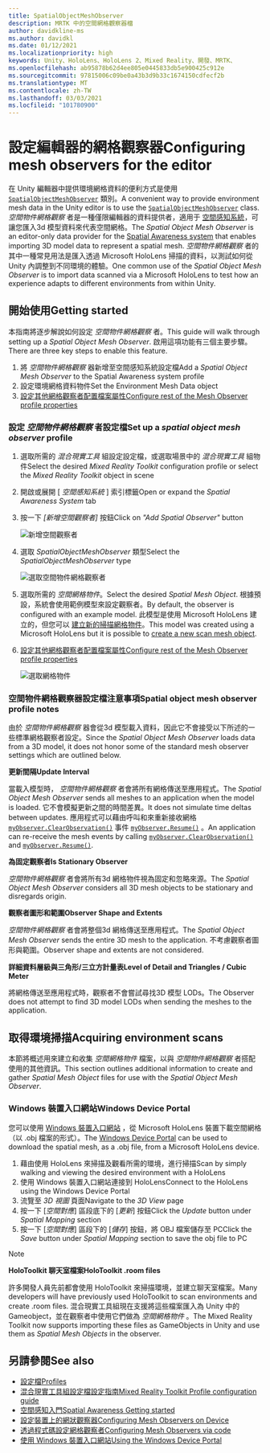 ```yaml
---
title: SpatialObjectMeshObserver
description: MRTK 中的空間網格觀察器檔
author: davidkline-ms
ms.author: davidkl
ms.date: 01/12/2021
ms.localizationpriority: high
keywords: Unity、HoloLens、HoloLens 2、Mixed Reality、開發、MRTK、
ms.openlocfilehash: ab95878b62d4ee805e0445833db5e900425c912e
ms.sourcegitcommit: 97815006c09be0a43b3d9b33c1674150cdfecf2b
ms.translationtype: MT
ms.contentlocale: zh-TW
ms.lasthandoff: 03/03/2021
ms.locfileid: "101780900"
---
```

# <a name="configuring-mesh-observers-for-the-editor"></a><span data-ttu-id="c6994-104">設定編輯器的網格觀察器</span><span class="sxs-lookup"><span data-stu-id="c6994-104">Configuring mesh observers for the editor</span></span>

<span data-ttu-id="c6994-105">在 Unity 編輯器中提供環境網格資料的便利方式是使用 [`SpatialObjectMeshObserver`](xref:Microsoft.MixedReality.Toolkit.SpatialObjectMeshObserver.SpatialObjectMeshObserver) 類別。</span><span class="sxs-lookup"><span data-stu-id="c6994-105">A convenient way to provide environment mesh data in the Unity editor is to use the [`SpatialObjectMeshObserver`](xref:Microsoft.MixedReality.Toolkit.SpatialObjectMeshObserver.SpatialObjectMeshObserver) class.</span></span> <span data-ttu-id="c6994-106">*空間物件網格觀察* 者是一種僅限編輯器的資料提供者，適用于 [空間感知系統](SpatialAwarenessGettingStarted.md)，可讓您匯入3d 模型資料來代表空間網格。</span><span class="sxs-lookup"><span data-stu-id="c6994-106">The *Spatial Object Mesh Observer* is an editor-only data provider for the [Spatial Awareness system](SpatialAwarenessGettingStarted.md) that enables importing 3D model data to represent a spatial mesh.</span></span> <span data-ttu-id="c6994-107">*空間物件網格觀察* 者的其中一種常見用法是匯入透過 Microsoft HoloLens 掃描的資料，以測試如何從 Unity 內調整到不同環境的體驗。</span><span class="sxs-lookup"><span data-stu-id="c6994-107">One common use of the *Spatial Object Mesh Observer* is to import data scanned via a Microsoft HoloLens to test how an experience adapts to different environments from within Unity.</span></span>

## <a name="getting-started"></a><span data-ttu-id="c6994-108">開始使用</span><span class="sxs-lookup"><span data-stu-id="c6994-108">Getting started</span></span>

<span data-ttu-id="c6994-109">本指南將逐步解說如何設定 *空間物件網格觀察* 者。</span><span class="sxs-lookup"><span data-stu-id="c6994-109">This guide will walk through setting up a *Spatial Object Mesh Observer*.</span></span> <span data-ttu-id="c6994-110">啟用這項功能有三個主要步驟。</span><span class="sxs-lookup"><span data-stu-id="c6994-110">There are three key steps to enable this feature.</span></span>

1. <span data-ttu-id="c6994-111">將 *空間物件網格觀察* 器新增至空間感知系統設定檔</span><span class="sxs-lookup"><span data-stu-id="c6994-111">Add a *Spatial Object Mesh Observer* to the Spatial Awareness system profile</span></span>
1. <span data-ttu-id="c6994-112">設定環境網格資料物件</span><span class="sxs-lookup"><span data-stu-id="c6994-112">Set the Environment Mesh Data object</span></span>
1. [<span data-ttu-id="c6994-113">設定其他網格觀察者配置檔案屬性</span><span class="sxs-lookup"><span data-stu-id="c6994-113">Configure rest of the Mesh Observer profile properties</span></span>](ConfiguringSpatialAwarenessMeshObserver.md)

### <a name="set-up-a-spatial-object-mesh-observer-profile"></a><span data-ttu-id="c6994-114">設定 *空間物件網格觀察* 者設定檔</span><span class="sxs-lookup"><span data-stu-id="c6994-114">Set up a *spatial object mesh observer* profile</span></span>

1. <span data-ttu-id="c6994-115">選取所需的 *混合現實工具* 組設定設定檔，或選取場景中的 *混合現實工具* 組物件</span><span class="sxs-lookup"><span data-stu-id="c6994-115">Select the desired *Mixed Reality Toolkit* configuration profile or select the *Mixed Reality Toolkit* object in scene</span></span>
1. <span data-ttu-id="c6994-116">開啟或展開 [ *空間感知系統* ] 索引標籤</span><span class="sxs-lookup"><span data-stu-id="c6994-116">Open or expand the *Spatial Awareness System* tab</span></span>
1. <span data-ttu-id="c6994-117">按一下 *[新增空間觀察者]* 按鈕</span><span class="sxs-lookup"><span data-stu-id="c6994-117">Click on *"Add Spatial Observer"* button</span></span>

    ![新增空間觀察者](../images/spatial-awareness/AddObserver.png)

1. <span data-ttu-id="c6994-119">選取 *SpatialObjectMeshObserver* 類型</span><span class="sxs-lookup"><span data-stu-id="c6994-119">Select the *SpatialObjectMeshObserver* type</span></span>

    ![選取空間物件網格觀察者](../images/spatial-awareness/SelectObjectObserver.png)

1. <span data-ttu-id="c6994-121">選取所需的 *空間網格物件*。</span><span class="sxs-lookup"><span data-stu-id="c6994-121">Select the desired *Spatial Mesh Object*.</span></span> <span data-ttu-id="c6994-122">根據預設，系統會使用範例模型來設定觀察者。</span><span class="sxs-lookup"><span data-stu-id="c6994-122">By default, the observer is configured with an example model.</span></span> <span data-ttu-id="c6994-123">此模型是使用 Microsoft HoloLens 建立的，但您可以 [建立新的掃描網格物件](#acquiring-environment-scans)。</span><span class="sxs-lookup"><span data-stu-id="c6994-123">This model was created using a Microsoft HoloLens but it is possible to [create a new scan mesh object](#acquiring-environment-scans).</span></span>
1. [<span data-ttu-id="c6994-124">設定其他網格觀察者配置檔案屬性</span><span class="sxs-lookup"><span data-stu-id="c6994-124">Configure rest of the Mesh Observer profile properties</span></span>](ConfiguringSpatialAwarenessMeshObserver.md)

    ![選取網格物件](../images/spatial-awareness/ObjectObserverProfile.png)

### <a name="spatial-object-mesh-observer-profile-notes"></a><span data-ttu-id="c6994-126">空間物件網格觀察器設定檔注意事項</span><span class="sxs-lookup"><span data-stu-id="c6994-126">Spatial object mesh observer profile notes</span></span>

<span data-ttu-id="c6994-127">由於 *空間物件網格觀察* 器會從3d 模型載入資料，因此它不會接受以下所述的一些標準網格觀察者設定。</span><span class="sxs-lookup"><span data-stu-id="c6994-127">Since the *Spatial Object Mesh Observer* loads data from a 3D model, it does not honor some of the standard mesh observer settings which are outlined below.</span></span>

<span data-ttu-id="c6994-128">**更新間隔**</span><span class="sxs-lookup"><span data-stu-id="c6994-128">**Update Interval**</span></span>

<span data-ttu-id="c6994-129">當載入模型時，  *空間物件網格觀察* 者會將所有網格傳送至應用程式。</span><span class="sxs-lookup"><span data-stu-id="c6994-129">The  *Spatial Object Mesh Observer* sends all meshes to an application when the model is loaded.</span></span> <span data-ttu-id="c6994-130">它不會模擬更新之間的時間差異。</span><span class="sxs-lookup"><span data-stu-id="c6994-130">It does not simulate time deltas between updates.</span></span> <span data-ttu-id="c6994-131">應用程式可以藉由呼叫和來重新接收網格 [`myObserver.ClearObservation()`](xref:Microsoft.MixedReality.Toolkit.SpatialAwareness.IMixedRealitySpatialAwarenessObserver.ClearObservations) 事件 [`myObserver.Resume()`](xref:Microsoft.MixedReality.Toolkit.SpatialAwareness.IMixedRealitySpatialAwarenessObserver.Resume) 。</span><span class="sxs-lookup"><span data-stu-id="c6994-131">An application can re-receive the mesh events by calling [`myObserver.ClearObservation()`](xref:Microsoft.MixedReality.Toolkit.SpatialAwareness.IMixedRealitySpatialAwarenessObserver.ClearObservations) and [`myObserver.Resume()`](xref:Microsoft.MixedReality.Toolkit.SpatialAwareness.IMixedRealitySpatialAwarenessObserver.Resume).</span></span>

<span data-ttu-id="c6994-132">**為固定觀察者**</span><span class="sxs-lookup"><span data-stu-id="c6994-132">**Is Stationary Observer**</span></span>

<span data-ttu-id="c6994-133">*空間物件網格觀察* 者會將所有3d 網格物件視為固定和忽略來源。</span><span class="sxs-lookup"><span data-stu-id="c6994-133">The *Spatial Object Mesh Observer* considers all 3D mesh objects to be stationary and disregards origin.</span></span>

<span data-ttu-id="c6994-134">**觀察者圖形和範圍**</span><span class="sxs-lookup"><span data-stu-id="c6994-134">**Observer Shape and Extents**</span></span>

<span data-ttu-id="c6994-135">*空間物件網格觀察* 者會將整個3d 網格傳送至應用程式。</span><span class="sxs-lookup"><span data-stu-id="c6994-135">The  *Spatial Object Mesh Observer* sends the entire 3D mesh to the application.</span></span> <span data-ttu-id="c6994-136">不考慮觀察者圖形與範圍。</span><span class="sxs-lookup"><span data-stu-id="c6994-136">Observer shape and extents are not considered.</span></span>

<span data-ttu-id="c6994-137">**詳細資料層級與三角形/三立方計量表**</span><span class="sxs-lookup"><span data-stu-id="c6994-137">**Level of Detail and Triangles / Cubic Meter**</span></span>

<span data-ttu-id="c6994-138">將網格傳送至應用程式時，觀察者不會嘗試尋找3D 模型 LODs。</span><span class="sxs-lookup"><span data-stu-id="c6994-138">The Observer does not attempt to find 3D model LODs when sending the meshes to the application.</span></span>

## <a name="acquiring-environment-scans"></a><span data-ttu-id="c6994-139">取得環境掃描</span><span class="sxs-lookup"><span data-stu-id="c6994-139">Acquiring environment scans</span></span>

<span data-ttu-id="c6994-140">本節將概述用來建立和收集 *空間網格物件* 檔案，以與 *空間物件網格觀察* 者搭配使用的其他資訊。</span><span class="sxs-lookup"><span data-stu-id="c6994-140">This section outlines additional information to create and gather *Spatial Mesh Object* files for use with the *Spatial Object Mesh Observer*.</span></span>

### <a name="windows-device-portal"></a><span data-ttu-id="c6994-141">Windows 裝置入口網站</span><span class="sxs-lookup"><span data-stu-id="c6994-141">Windows Device Portal</span></span>

<span data-ttu-id="c6994-142">您可以使用 [Windows 裝置入口網站](https://docs.microsoft.com/windows/mixed-reality/using-the-windows-device-portal) ，從 Microsoft HoloLens 裝置下載空間網格（以 .obj 檔案的形式）。</span><span class="sxs-lookup"><span data-stu-id="c6994-142">The [Windows Device Portal](https://docs.microsoft.com/windows/mixed-reality/using-the-windows-device-portal) can be used to download the spatial mesh, as a .obj file, from a Microsoft HoloLens device.</span></span>

1. <span data-ttu-id="c6994-143">藉由使用 HoloLens 來掃描及觀看所需的環境，進行掃描</span><span class="sxs-lookup"><span data-stu-id="c6994-143">Scan by simply walking and viewing the desired environment with a HoloLens</span></span>
1. <span data-ttu-id="c6994-144">使用 Windows 裝置入口網站連接到 HoloLens</span><span class="sxs-lookup"><span data-stu-id="c6994-144">Connect to the HoloLens using the Windows Device Portal</span></span>
1. <span data-ttu-id="c6994-145">流覽至 *3D 視圖* 頁面</span><span class="sxs-lookup"><span data-stu-id="c6994-145">Navigate to the *3D View* page</span></span>
1. <span data-ttu-id="c6994-146">按一下 [*空間對應*] 區段底下的 [*更新*] 按鈕</span><span class="sxs-lookup"><span data-stu-id="c6994-146">Click the *Update* button under *Spatial Mapping* section</span></span>
1. <span data-ttu-id="c6994-147">按一下 [*空間對應*] 區段下的 [*儲存*] 按鈕，將 OBJ 檔案儲存至 PC</span><span class="sxs-lookup"><span data-stu-id="c6994-147">Click the *Save* button under *Spatial Mapping* section to save the obj file to PC</span></span>

> [!NOTE]
> <span data-ttu-id="c6994-148">**HoloToolkit 聊天室檔案**</span><span class="sxs-lookup"><span data-stu-id="c6994-148">**HoloToolkit .room files**</span></span>
>
> <span data-ttu-id="c6994-149">許多開發人員先前都會使用 HoloToolkit 來掃描環境，並建立聊天室檔案。</span><span class="sxs-lookup"><span data-stu-id="c6994-149">Many developers will have previously used HoloToolkit to scan environments and create .room files.</span></span> <span data-ttu-id="c6994-150">混合現實工具組現在支援將這些檔案匯入為 Unity 中的 Gameobject，並在觀察者中使用它們做為 *空間網格物件* 。</span><span class="sxs-lookup"><span data-stu-id="c6994-150">The Mixed Reality Toolkit now supports importing these files as GameObjects in Unity and use them as *Spatial Mesh Objects* in the observer.</span></span>

## <a name="see-also"></a><span data-ttu-id="c6994-151">另請參閱</span><span class="sxs-lookup"><span data-stu-id="c6994-151">See also</span></span>

- [<span data-ttu-id="c6994-152">設定檔</span><span class="sxs-lookup"><span data-stu-id="c6994-152">Profiles</span></span>](../profiles/Profiles.md)
- [<span data-ttu-id="c6994-153">混合現實工具組設定檔設定指南</span><span class="sxs-lookup"><span data-stu-id="c6994-153">Mixed Reality Toolkit Profile configuration guide</span></span>](../../configuration/MixedRealityConfigurationGuide.md)
- [<span data-ttu-id="c6994-154">空間感知入門</span><span class="sxs-lookup"><span data-stu-id="c6994-154">Spatial Awareness Getting started</span></span>](SpatialAwarenessGettingStarted.md)
- [<span data-ttu-id="c6994-155">設定裝置上的網狀觀察器</span><span class="sxs-lookup"><span data-stu-id="c6994-155">Configuring Mesh Observers on Device</span></span>](ConfiguringSpatialAwarenessMeshObserver.md)
- [<span data-ttu-id="c6994-156">透過程式碼設定網格觀察者</span><span class="sxs-lookup"><span data-stu-id="c6994-156">Configuring Mesh Observers via code</span></span>](UsageGuide.md)
- [<span data-ttu-id="c6994-157">使用 Windows 裝置入口網站</span><span class="sxs-lookup"><span data-stu-id="c6994-157">Using the Windows Device Portal</span></span>](https://docs.microsoft.com/windows/mixed-reality/using-the-windows-device-portal)
